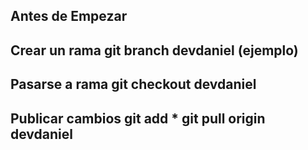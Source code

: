 Antes de Empezar
-------------------------------
Crear un rama
git branch devdaniel (ejemplo)
------------------------------
Pasarse a rama
git checkout devdaniel
------------------------------
Publicar cambios
git add *
git pull origin devdaniel
------------------------------
